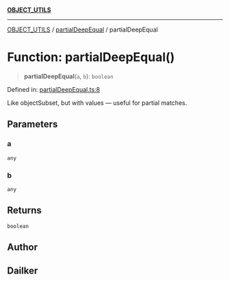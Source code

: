 [**OBJECT_UTILS**](../../README.md)

***

[OBJECT_UTILS](../../README.md) / [partialDeepEqual](../README.md) / partialDeepEqual

# Function: partialDeepEqual()

> **partialDeepEqual**(`a`, `b`): `boolean`

Defined in: [partialDeepEqual.ts:8](https://github.com/dailker/everyutil/blob/c55c841d32caf5da88acfcc363073946269cfe27/src/object/partialDeepEqual.ts#L8)

Like objectSubset, but with values — useful for partial matches.

## Parameters

### a

`any`

### b

`any`

## Returns

`boolean`

## Author

## Dailker
